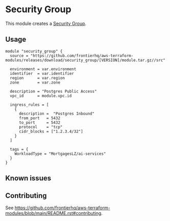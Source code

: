 # Security Group

This module creates a [Security Group](https://registry.terraform.io/providers/hashicorp/aws/latest/docs/resources/security_group).

## Usage

```hcl
module "security_group" {
  source = "https://github.com/frontierhq/aws-terraform-modules/releases/download/security_group/[VERSION]/module.tar.gz//src"

  environment = var.environment
  identifier  = var.identifier
  region      = var.region
  zone        = var.zone

  description = "Postgres Public Access"
  vpc_id      = module.vpc.id

  ingress_rules = [
    {
      description =  "Postgres Inbound"
      from_port   = 5432
      to_port     = 5432
      protocol    = "tcp"
      cidr_blocks = ["1.2.3.4/32"]
    }
  ]

  tags = {
    WorkloadType = "MortgagesLZ/ai-services"
  }
}
```

## Known issues

## Contributing

See <https://github.com/frontierhq/aws-terraform-modules/blob/main/README.rst#contributing>.
